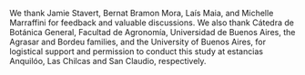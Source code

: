 We thank Jamie Stavert, Bernat Bramon Mora, Laís Maia, and Michelle Marraffini for feedback and valuable discussions. 
We also thank Cátedra de Botánica General, Facultad de Agronomía, Universidad de Buenos Aires, the Agrasar and Bordeu families, and the University of Buenos Aires, for logistical support and permission to conduct this study at estancias Anquilóo, Las Chilcas and San Claudio, respectively. 
